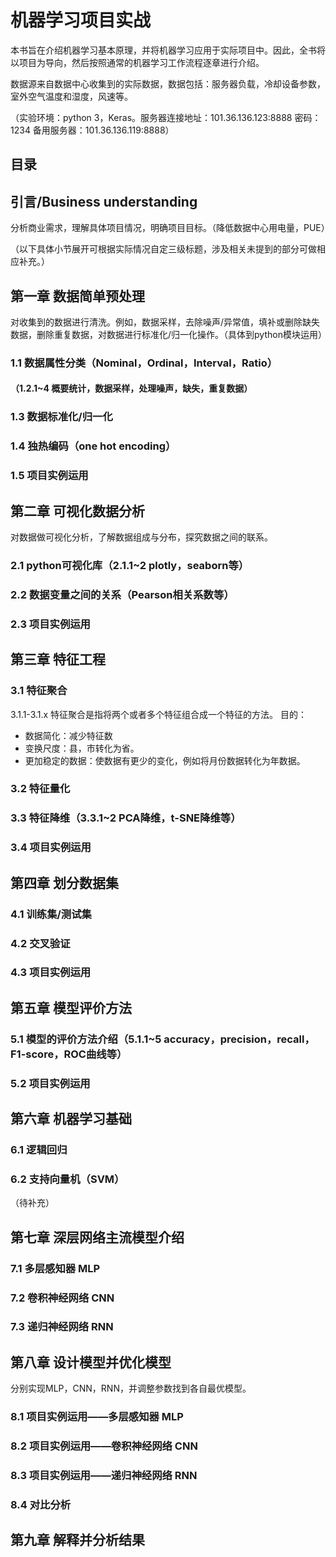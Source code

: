 # 机器学习项目实战

本书旨在介绍机器学习基本原理，并将机器学习应用于实际项目中。因此，全书将以项目为导向，然后按照通常的机器学习工作流程逐章进行介绍。

数据源来自数据中心收集到的实际数据，数据包括：服务器负载，冷却设备参数，室外空气温度和湿度，风速等。

（实验环境：python 3，Keras。服务器连接地址：101.36.136.123:8888 密码：1234  备用服务器：101.36.136.119:8888）

## 目录

## 引言/Business understanding

分析商业需求，理解具体项目情况，明确项目目标。（降低数据中心用电量，PUE）

（以下具体小节展开可根据实际情况自定三级标题，涉及相关未提到的部分可做相应补充。）

## 第一章 数据简单预处理

对收集到的数据进行清洗。例如，数据采样，去除噪声/异常值，填补或删除缺失数据，删除重复数据，对数据进行标准化/归一化操作。（具体到python模块运用）

### 1.1 数据属性分类（Nominal，Ordinal，Interval，Ratio）

#### （1.2.1~4 概要统计，数据采样，处理噪声，缺失，重复数据）

### 1.3 数据标准化/归一化

### 1.4 独热编码（one hot encoding）

### 1.5 项目实例运用

## 第二章 可视化数据分析

对数据做可视化分析，了解数据组成与分布，探究数据之间的联系。

### 2.1 python可视化库（2.1.1~2 plotly，seaborn等）

### 2.2 数据变量之间的关系（Pearson相关系数等）

### 2.3 项目实例运用

## 第三章 特征工程

### 3.1 特征聚合

3.1.1-3.1.x 
特征聚合是指将两个或者多个特征组合成一个特征的方法。
目的：
- 数据简化：减少特征数
- 变换尺度：县，市转化为省。
- 更加稳定的数据：使数据有更少的变化，例如将月份数据转化为年数据。

### 3.2 特征量化

### 3.3 特征降维（3.3.1~2 PCA降维，t-SNE降维等）

### 3.4 项目实例运用

## 第四章 划分数据集

### 4.1 训练集/测试集

### 4.2 交叉验证

### 4.3 项目实例运用

## 第五章 模型评价方法

### 5.1 模型的评价方法介绍（5.1.1~5 accuracy，precision，recall，F1-score，ROC曲线等）

### 5.2 项目实例运用

## 第六章 机器学习基础

### 6.1 逻辑回归

### 6.2 支持向量机（SVM）

（待补充）

## 第七章 深层网络主流模型介绍

### 7.1 多层感知器 MLP

### 7.2 卷积神经网络 CNN

### 7.3 递归神经网络 RNN

## 第八章 设计模型并优化模型

分别实现MLP，CNN，RNN，并调整参数找到各自最优模型。

### 8.1 项目实例运用——多层感知器 MLP

### 8.2 项目实例运用——卷积神经网络 CNN

### 8.3 项目实例运用——递归神经网络 RNN

### 8.4 对比分析

## 第九章 解释并分析结果
